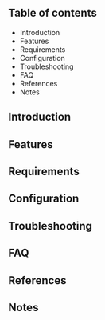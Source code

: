 Table of contents
-----------------

* Introduction
* Features
* Requirements
* Configuration
* Troubleshooting
* FAQ
* References
* Notes


Introduction
------------


Features
--------


Requirements
------------


Configuration
-------------


Troubleshooting
---------------


FAQ
---


References
----------


Notes
-----


